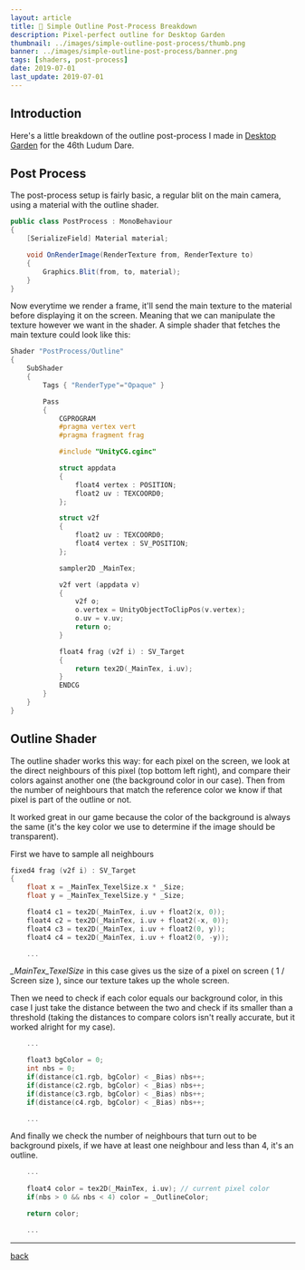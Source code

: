 ```yaml
---
layout: article
title: 📏 Simple Outline Post-Process Breakdown
description: Pixel-perfect outline for Desktop Garden
thumbnail: ../images/simple-outline-post-process/thumb.png
banner: ../images/simple-outline-post-process/banner.png
tags: [shaders, post-process]
date: 2019-07-01
last_update: 2019-07-01
---
```


## Introduction

Here's a little breakdown of the outline post-process I made in [Desktop Garden](https://borderline.itch.io/desktop-garden) for the 46th Ludum Dare.

## Post Process

The post-process setup is fairly basic, a regular blit on the main camera, using a material with the outline shader.

```c#
public class PostProcess : MonoBehaviour
{
    [SerializeField] Material material;

    void OnRenderImage(RenderTexture from, RenderTexture to)
    {
        Graphics.Blit(from, to, material);
    }
}
```

Now everytime we render a frame, it'll send the main texture to the material before displaying it on the screen. Meaning that we can manipulate the texture however we want in the shader.
A simple shader that fetches the main texture could look like this:

```c++
Shader "PostProcess/Outline"
{
    SubShader
    {
        Tags { "RenderType"="Opaque" }

        Pass
        {
            CGPROGRAM
            #pragma vertex vert
            #pragma fragment frag

            #include "UnityCG.cginc"

            struct appdata
            {
                float4 vertex : POSITION;
                float2 uv : TEXCOORD0;
            };

            struct v2f
            {
                float2 uv : TEXCOORD0;
                float4 vertex : SV_POSITION;
            };

            sampler2D _MainTex;

            v2f vert (appdata v)
            {
                v2f o;
                o.vertex = UnityObjectToClipPos(v.vertex);
                o.uv = v.uv;
                return o;
            }

            float4 frag (v2f i) : SV_Target
            {
                return tex2D(_MainTex, i.uv);
            }
            ENDCG
        }
    }
}
```

## Outline Shader

The outline shader works this way:
for each pixel on the screen, we look at the direct neighbours of this pixel (top bottom left right), and compare their colors against another one (the background color in our case). 
Then from the number of neighbours that match the reference color we know if that pixel is part of the outline or not.

It worked great in our game because the color of the background is always the same (it's the key color we use to determine if the image should be transparent).

First we have to sample all neighbours

```c++
fixed4 frag (v2f i) : SV_Target
{
    float x = _MainTex_TexelSize.x * _Size;
    float y = _MainTex_TexelSize.y * _Size;

    float4 c1 = tex2D(_MainTex, i.uv + float2(x, 0));
    float4 c2 = tex2D(_MainTex, i.uv + float2(-x, 0));
    float4 c3 = tex2D(_MainTex, i.uv + float2(0, y));
    float4 c4 = tex2D(_MainTex, i.uv + float2(0, -y));

    ...
```

*_MainTex_TexelSize* in this case gives us the size of a pixel on screen ( 1 / Screen size ), since our texture takes up the whole screen.

Then we need to check if each color equals our background color, in this case I just take the distance between the two and check if its smaller than a threshold (taking the distances to compare colors isn't really accurate, but it worked alright for my case).

```c++
    ...

    float3 bgColor = 0;
    int nbs = 0;
    if(distance(c1.rgb, bgColor) < _Bias) nbs++;
    if(distance(c2.rgb, bgColor) < _Bias) nbs++;
    if(distance(c3.rgb, bgColor) < _Bias) nbs++;
    if(distance(c4.rgb, bgColor) < _Bias) nbs++;

    ...
```

And finally we check the number of neighbours that turn out to be background pixels, if we have at least one neighbour and less than 4, it's an outline.

```c++
    ...
    
    float4 color = tex2D(_MainTex, i.uv); // current pixel color
    if(nbs > 0 && nbs < 4) color = _OutlineColor;

    return color;

    ...
```

***

[back](../blog.html)
